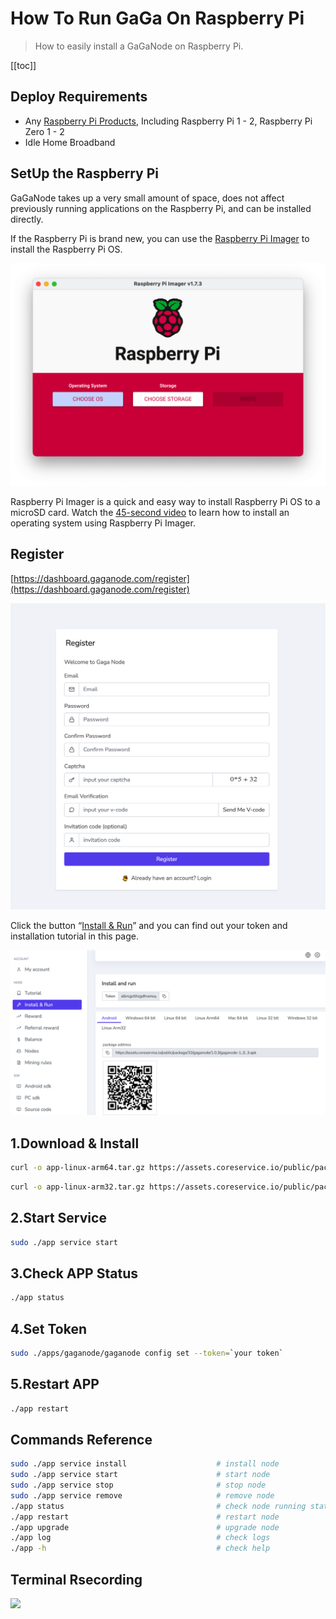 # How To Run GaGa On Raspberry Pi

>How to easily install a GaGaNode on Raspberry Pi.

[[toc]]

## Deploy Requirements

- Any [Raspberry Pi Products](https://www.raspberrypi.com/products/), Including Raspberry Pi 1 - 2, Raspberry Pi Zero 1 - 2
- Idle Home Broadband

## SetUp the Raspberry Pi

GaGaNode takes up a very small amount of space, does not affect previously running applications on the Raspberry Pi, and can be installed directly.

If the Raspberry Pi is brand new, you can use the [Raspberry Pi Imager](https://www.raspberrypi.com/software/) to install the Raspberry Pi OS.

![](./../images/running/raspberry-pi-01.png)

Raspberry Pi Imager is a quick and easy way to install Raspberry Pi OS to a microSD card. Watch the [45-second video](https://www.youtube.com/watch?v=ntaXWS8Lk34) to learn how to install an operating system using Raspberry Pi Imager.

## Register

[https://dashboard.gaganode.com/register](https://dashboard.gaganode.com/register)

![](./../images/running/register.png)

Click the button “[Install & Run](https://dashboard.gaganode.com/install_run)” and you can find out your token and installation tutorial in this page.

![](./../images/running/install_run.png)

## 1.Download & Install

<CodeGroup>

  <CodeGroupItem title="Linux ARM 64-bit">

```bash
curl -o app-linux-arm64.tar.gz https://assets.coreservice.io/public/package/24/app/1.0.3/app-1_0_3.tar.gz && tar -zxf app-linux-arm64.tar.gz && rm -f app-linux-arm64.tar.gz && cd ./app-linux-arm64 && sudo ./app service install
```

  </CodeGroupItem>

  <CodeGroupItem title="Linux ARM 32-bit">

```bash
curl -o app-linux-arm32.tar.gz https://assets.coreservice.io/public/package/23/app/1.0.3/app-1_0_3.tar.gz && tar -zxf app-linux-arm32.tar.gz && rm -f app-linux-arm32.tar.gz && cd ./app-linux-arm32 && sudo ./app service install
```

  </CodeGroupItem>

</CodeGroup>

## 2.Start Service

```bash
sudo ./app service start
```

## 3.Check APP Status

```bash
./app status
```

## 4.Set Token

```bash
sudo ./apps/gaganode/gaganode config set --token=`your token`
```

## 5.Restart APP

```bash
./app restart
```

## Commands Reference

```bash
sudo ./app service install                    # install node
sudo ./app service start                      # start node
sudo ./app service stop                       # stop node
sudo ./app service remove                     # remove node
./app status                                  # check node running status
./app restart                                 # restart node
./app upgrade                                 # upgrade node
./app log                                     # check logs
./app -h                                      # check help
```

## Terminal Rsecording

<a href="https://asciinema.org/a/545172" target="_blank"><img src="https://asciinema.org/a/545172.svg" /></a>